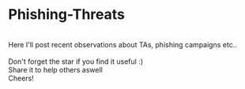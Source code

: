 # Phishing-Threats
 \
Here I'll post recent observations about TAs, phishing campaigns etc..\
 \
Don't forget the star if you find it useful :) \
Share it to help others aswell \
Cheers!
